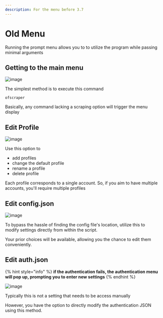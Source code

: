 ```yaml
---
description: For the menu before 3.7
---
```


# Old Menu

Running the prompt menu allows you to to utilize the program while passing minimal arguments&#x20;

## Getting to the main menu

![image](https://user-images.githubusercontent.com/67020411/230734717-e85b02ee-2e66-467a-abe0-2f479c1e6671.png)

The simplest method is to execute this command

```
ofscraper
```

Basically, any command lacking a scraping option will trigger the menu display

## Edit Profile

![image](https://user-images.githubusercontent.com/67020411/230734759-b16a49da-0b61-44fc-9013-be0b0ac56419.png)

Use this option to

* add profiles
* change the default profile
* rename a profile
* delete profile

Each profile corresponds to a single account. So, if you aim to have multiple accounts, you'll require multiple profiles

## Edit config.json

![image](https://user-images.githubusercontent.com/67020411/230734909-5ad9c464-4984-4594-a0de-676344b84697.png)

To bypass the hassle of finding the config file's location, utilize this to modify settings directly from within the script.&#x20;

Your prior choices will be available, allowing you the chance to edit them conveniently.

## Edit auth.json

{% hint style="info" %}
&#x20;**if the authentication fails, the authentication menu will pop up, prompting you to enter new settings**
{% endhint %}

![image](https://user-images.githubusercontent.com/67020411/230735133-9bc6c48f-daed-40be-841c-0d84c3eb2bca.png)

Typically this is not a setting that needs to be access manually

However, you have the option to directly modify the authentication JSON using this method.
